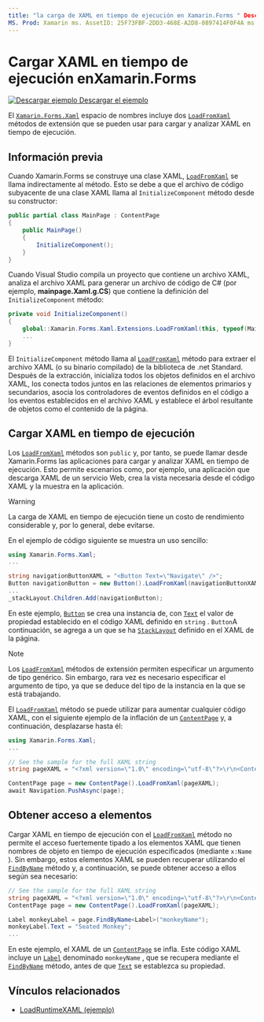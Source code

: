 ```yaml
---
title: "la carga de XAML en tiempo de ejecución en Xamarin.Forms " Description: "XAML se puede cargar y analizar en tiempo de ejecución con los métodos de extensión LoadFromXaml".
MS. Prod: Xamarin ms. AssetID: 25F73FBF-2DD3-468E-A2D8-0897414F0F4A ms. Technology: Xamarin-Forms Author: davidbritch ms. Author: dabritch ms. Date: 12/12/2018 no-LOC: [ Xamarin.Forms , Xamarin.Essentials ]
---
```


# <a name="loading-xaml-at-runtime-in-xamarinforms"></a>Cargar XAML en tiempo de ejecución enXamarin.Forms

[![Descargar ejemplo](~/media/shared/download.png) Descargar el ejemplo](https://docs.microsoft.com/samples/xamarin/xamarin-forms-samples/xaml-loadruntimexaml)

El [`Xamarin.Forms.Xaml`](xref:Xamarin.Forms.Xaml) espacio de nombres incluye dos [`LoadFromXaml`](xref:Xamarin.Forms.Xaml.Extensions.LoadFromXaml*) métodos de extensión que se pueden usar para cargar y analizar XAML en tiempo de ejecución.

## <a name="background"></a>Información previa

Cuando Xamarin.Forms se construye una clase XAML, [`LoadFromXaml`](xref:Xamarin.Forms.Xaml.Extensions.LoadFromXaml*) se llama indirectamente al método. Esto se debe a que el archivo de código subyacente de una clase XAML llama al `InitializeComponent` método desde su constructor:

```csharp
public partial class MainPage : ContentPage
{
    public MainPage()
    {
        InitializeComponent();
    }
}
```

Cuando Visual Studio compila un proyecto que contiene un archivo XAML, analiza el archivo XAML para generar un archivo de código de C# (por ejemplo, **mainpage.Xaml.g.CS**) que contiene la definición del `InitializeComponent` método:

```csharp
private void InitializeComponent()
{
    global::Xamarin.Forms.Xaml.Extensions.LoadFromXaml(this, typeof(MainPage));
    ...
}
```

El `InitializeComponent` método llama al [`LoadFromXaml`](xref:Xamarin.Forms.Xaml.Extensions.LoadFromXaml*) método para extraer el archivo XAML (o su binario compilado) de la biblioteca de .net Standard. Después de la extracción, inicializa todos los objetos definidos en el archivo XAML, los conecta todos juntos en las relaciones de elementos primarios y secundarios, asocia los controladores de eventos definidos en el código a los eventos establecidos en el archivo XAML y establece el árbol resultante de objetos como el contenido de la página.

## <a name="loading-xaml-at-runtime"></a>Cargar XAML en tiempo de ejecución

Los [`LoadFromXaml`](xref:Xamarin.Forms.Xaml.Extensions.LoadFromXaml*) métodos son `public` y, por tanto, se puede llamar desde Xamarin.Forms las aplicaciones para cargar y analizar XAML en tiempo de ejecución. Esto permite escenarios como, por ejemplo, una aplicación que descarga XAML de un servicio Web, crea la vista necesaria desde el código XAML y la muestra en la aplicación.

> [!WARNING]
> La carga de XAML en tiempo de ejecución tiene un costo de rendimiento considerable y, por lo general, debe evitarse.

En el ejemplo de código siguiente se muestra un uso sencillo:

```csharp
using Xamarin.Forms.Xaml;
...

string navigationButtonXAML = "<Button Text=\"Navigate\" />";
Button navigationButton = new Button().LoadFromXaml(navigationButtonXAML);
...
_stackLayout.Children.Add(navigationButton);
```

En este ejemplo, [`Button`](xref:Xamarin.Forms.Button) se crea una instancia de, con [`Text`](xref:Xamarin.Forms.Button.Text) el valor de propiedad establecido en el código XAML definido en `string` . `Button`A continuación, se agrega a un que se ha [`StackLayout`](xref:Xamarin.Forms.StackLayout) definido en el XAML de la página.

> [!NOTE]
> Los [`LoadFromXaml`](xref:Xamarin.Forms.Xaml.Extensions.LoadFromXaml*) métodos de extensión permiten especificar un argumento de tipo genérico. Sin embargo, rara vez es necesario especificar el argumento de tipo, ya que se deduce del tipo de la instancia en la que se está trabajando.

El [`LoadFromXaml`](xref:Xamarin.Forms.Xaml.Extensions.LoadFromXaml*) método se puede utilizar para aumentar cualquier código XAML, con el siguiente ejemplo de la inflación de un [`ContentPage`](xref:Xamarin.Forms.ContentPage) y, a continuación, desplazarse hasta él:

```csharp
using Xamarin.Forms.Xaml;
...

// See the sample for the full XAML string
string pageXAML = "<?xml version=\"1.0\" encoding=\"utf-8\"?>\r\n<ContentPage xmlns=\"http://xamarin.com/schemas/2014/forms\"\nxmlns:x=\"http://schemas.microsoft.com/winfx/2009/xaml\"\nx:Class=\"LoadRuntimeXAML.CatalogItemsPage\"\nTitle=\"Catalog Items\">\n</ContentPage>";

ContentPage page = new ContentPage().LoadFromXaml(pageXAML);
await Navigation.PushAsync(page);
```

## <a name="accessing-elements"></a>Obtener acceso a elementos

Cargar XAML en tiempo de ejecución con el [`LoadFromXaml`](xref:Xamarin.Forms.Xaml.Extensions.LoadFromXaml*) método no permite el acceso fuertemente tipado a los elementos XAML que tienen nombres de objeto en tiempo de ejecución especificados (mediante `x:Name` ). Sin embargo, estos elementos XAML se pueden recuperar utilizando el [`FindByName`](xref:Xamarin.Forms.NameScopeExtensions.FindByName*) método y, a continuación, se puede obtener acceso a ellos según sea necesario:

```csharp
// See the sample for the full XAML string
string pageXAML = "<?xml version=\"1.0\" encoding=\"utf-8\"?>\r\n<ContentPage xmlns=\"http://xamarin.com/schemas/2014/forms\"\nxmlns:x=\"http://schemas.microsoft.com/winfx/2009/xaml\"\nx:Class=\"LoadRuntimeXAML.CatalogItemsPage\"\nTitle=\"Catalog Items\">\n<StackLayout>\n<Label x:Name=\"monkeyName\"\n />\n</StackLayout>\n</ContentPage>";
ContentPage page = new ContentPage().LoadFromXaml(pageXAML);

Label monkeyLabel = page.FindByName<Label>("monkeyName");
monkeyLabel.Text = "Seated Monkey";
...
```

En este ejemplo, el XAML de un [`ContentPage`](xref:Xamarin.Forms.ContentPage) se infla. Este código XAML incluye un [`Label`](xref:Xamarin.Forms.Label) denominado `monkeyName` , que se recupera mediante el [`FindByName`](xref:Xamarin.Forms.NameScopeExtensions.FindByName*) método, antes de que [`Text`](xref:Xamarin.Forms.Label.Text) se establezca su propiedad.

## <a name="related-links"></a>Vínculos relacionados

- [LoadRuntimeXAML (ejemplo)](https://docs.microsoft.com/samples/xamarin/xamarin-forms-samples/xaml-loadruntimexaml)
